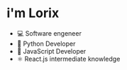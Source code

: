 # i'm Lorix
- 💻 Software engeneer
- 🐍 Python Developer
- 🔰 JavaScript Developer
- ⚛ React.js intermediate knowledge
